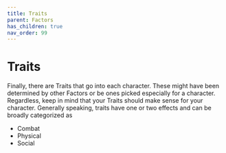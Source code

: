 ```yaml
---
title: Traits
parent: Factors
has_children: true
nav_order: 99
---
```


# Traits

Finally, there are Traits that go into each character. These might have been determined by other Factors or be ones picked especially for a character. Regardless, keep in mind that your Traits should make sense for your character. Generally speaking, traits have one or two effects and can be broadly categorized as

* Combat
* Physical
* Social
